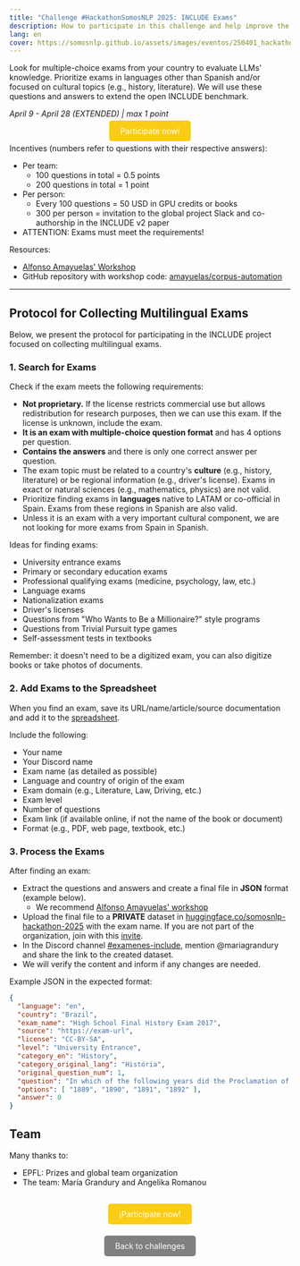 ```yaml
---
title: "Challenge #HackathonSomosNLP 2025: INCLUDE Exams"
description: How to participate in this challenge and help improve the cultural knowledge of language models
lang: en
cover: https://somosnlp.github.io/assets/images/eventos/250401_hackathon_sinfecha.jpg
---
```


Look for multiple-choice exams from your country to evaluate LLMs' knowledge. Prioritize exams in languages other than Spanish and/or focused on cultural topics (e.g., history, literature). We will use these questions and answers to extend the open INCLUDE benchmark.

*April 9 - April 28 (EXTENDED) | max 1 point*

<center><a href="https://docs.google.com/spreadsheets/d/1QLPQ7gah9yzG3-1BPIw5Jp994Rz8L_yZT8obgWH8S2Y" target="_blank" style="background-color:#FACC15; color:white; padding:10px 20px; text-decoration:none; border-radius:5px;">Participate now!</a></center>

Incentives (numbers refer to questions with their respective answers):
- Per team:
    - 100 questions in total = 0.5 points
    - 200 questions in total = 1 point
- Per person:
    - Every 100 questions = 50 USD in GPU credits or books
    - 300 per person = invitation to the global project Slack and co-authorship in the INCLUDE v2 paper
- ATTENTION: Exams must meet the requirements!

Resources:
- [Alfonso Amayuelas' Workshop](https://www.youtube.com/watch?v=Jk70bSw4tTo&list=PLTA-KAy8nxaDHyJyPlrDMCkwTsJZpMNK6&index=1)
- GitHub repository with workshop code: [amayuelas/corpus-automation](https://github.com/amayuelas/corpus-automation)

---

## Protocol for Collecting Multilingual Exams

Below, we present the protocol for participating in the INCLUDE project focused on collecting multilingual exams.

### 1. Search for Exams

Check if the exam meets the following requirements:
- **Not proprietary.** If the license restricts commercial use but allows redistribution for research purposes, then we can use this exam. If the license is unknown, include the exam.
- **It is an exam with multiple-choice question format** and has 4 options per question.
- **Contains the answers** and there is only one correct answer per question.
- The exam topic must be related to a country's **culture** (e.g., history, literature) or be regional information (e.g., driver's license). Exams in exact or natural sciences (e.g., mathematics, physics) are not valid.
- Prioritize finding exams in **languages** native to LATAM or co-official in Spain. Exams from these regions in Spanish are also valid.
- Unless it is an exam with a very important cultural component, we are not looking for more exams from Spain in Spanish.

Ideas for finding exams:
- University entrance exams
- Primary or secondary education exams
- Professional qualifying exams (medicine, psychology, law, etc.)
- Language exams
- Nationalization exams
- Driver's licenses
- Questions from "Who Wants to Be a Millionaire?" style programs
- Questions from Trivial Pursuit type games
- Self-assessment tests in textbooks

Remember: it doesn't need to be a digitized exam, you can also digitize books or take photos of documents.

### 2. Add Exams to the Spreadsheet

When you find an exam, save its URL/name/article/source documentation and add it to the [spreadsheet](https://docs.google.com/spreadsheets/d/1QLPQ7gah9yzG3-1BPIw5Jp994Rz8L_yZT8obgWH8S2Y/edit?usp=sharing).

Include the following:
- Your name
- Your Discord name
- Exam name (as detailed as possible)
- Language and country of origin of the exam
- Exam domain (e.g., Literature, Law, Driving, etc.)
- Exam level
- Number of questions
- Exam link (if available online, if not the name of the book or document)
- Format (e.g., PDF, web page, textbook, etc.)

### 3. Process the Exams

After finding an exam:

- Extract the questions and answers and create a final file in **JSON** format (example below).
    - We recommend [Alfonso Amayuelas' workshop](https://www.youtube.com/watch?v=Jk70bSw4tTo&list=PLTA-KAy8nxaDHyJyPlrDMCkwTsJZpMNK6&index=1)
- Upload the final file to a **PRIVATE** dataset in [huggingface.co/somosnlp-hackathon-2025](https://huggingface.co/somosnlp-hackathon-2025) with the exam name. If you are not part of the organization, join with this [invite](https://huggingface.co/somosnlp-hackathon-2025).
- In the Discord channel [#examenes-include](https://discord.com/channels/938134488670675055/1326890438782750852), mention @mariagrandury and share the link to the created dataset.
- We will verify the content and inform if any changes are needed.

Example JSON in the expected format:

```json
{
  "language": "en",
  "country": "Brazil",
  "exam_name": "High School Final History Exam 2017",
  "source": "https://exam-url",
  "license": "CC-BY-SA",
  "level": "University Entrance",
  "category_en": "History",
  "category_original_lang": "História",
  "original_question_num": 1,
  "question": "In which of the following years did the Proclamation of the Republic begin?",
  "options": [ "1889", "1890", "1891", "1892" ],
  "answer": 0
}
```

## Team

Many thanks to:
- EPFL: Prizes and global team organization
- The team: María Grandury and Angelika Romanou 


<center style="margin-top:40px;"><a href="https://docs.google.com/spreadsheets/d/1QLPQ7gah9yzG3-1BPIw5Jp994Rz8L_yZT8obgWH8S2Y" target="_blank" style="background-color:#FACC15; color:white; padding:10px 20px; text-decoration:none; border-radius:5px;">¡Participate now!</a></center>

<center style="margin-top:40px;"><a href="https://somosnlp.org/en/hackathon/retos" target="_blank" style="background-color:gray; color:white; padding:10px 20px; text-decoration:none; border-radius:5px;">Back to challenges</a></center>
